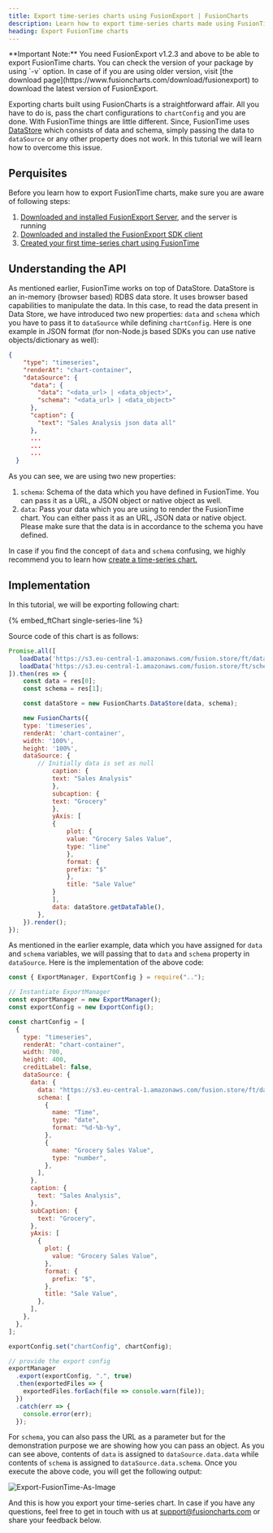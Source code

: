 ```yaml
---
title: Export time-series charts using FusionExport | FusionCharts
description: Learn how to export time-series charts made using FusionTime in FusionExport
heading: Export FusionTime charts
---
```


<p class="alert alert-info mb-1 mt-1">
**Important Note:** You need FusionExport v1.2.3 and above to be able to export FusionTime charts. You can check the version of your package by using `-v` option. In case of if you are using older version, visit [the download page](https://www.fusioncharts.com/download/fusionexport) to download the latest version of FusionExport.
</p>

Exporting charts built using FusionCharts is a straightforward affair. All you have to do is, pass the chart configurations to `chartConfig` and you are done. With FusionTime things are little different. Since, FusionTime uses [DataStore](https://www.fusioncharts.com/dev/fusiontime/fusiontime-data-engine/overview) which consists of data and schema, simply passing the data to `dataSource` or any other property does not work. In this tutorial we will learn how to overcome this issue.

## Perquisites

Before you learn how to export FusionTime charts, make sure you are aware of following steps:

1. [Downloaded and installed FusionExport Server](https://www.fusioncharts.com/dev/exporting-charts/using-fusionexport/installation/install-fusionexport-server), and the server is running
2. [Downloaded and installed the FusionExport SDK client](https://www.fusioncharts.com/dev/exporting-charts/using-fusionexport/installation/install-fusionexport-server-sdks)
3. [Created your first time-series chart using FusionTime](https://www.fusioncharts.com/dev/fusiontime/getting-started/create-your-first-chart-in-fusiontime)

## Understanding the API

As mentioned earlier, FusionTime works on top of DataStore. DataStore is an in-memory (browser based) RDBS data store. It uses browser based capabilities to manipulate the data. In this case, to read the data present in Data Store, we have introduced two new properties: `data` and `schema` which you have to pass it to `dataSource` while defining `chartConfig`. Here is one example in JSON format (for non-Node.js based SDKs you can use native objects/dictionary as well):

```json
{
    "type": "timeseries",
    "renderAt": "chart-container",
    "dataSource": {
      "data": {
        "data": "<data_url> | <data_object>",
        "schema": "<data_url> | <data_object>"
      },
      "caption": {
        "text": "Sales Analysis json data all"
      },
      ...
      ...
      ...
  }
```

As you can see, we are using two new properties:

1. `schema`: Schema of the data which you have defined in FusionTime. You can pass it as a URL, a JSON object or native object as well.
2. `data`: Pass your data which you are using to render the FusionTime chart. You can either pass it as an URL, JSON data or native object. Please make sure that the data is in accordance to the schema you have defined.

In case if you find the concept of `data` and `schema` confusing, we highly recommend you to learn how [create a time-series chart.](https://www.fusioncharts.com/dev/fusiontime/getting-started/create-your-first-chart-in-fusiontime)

## Implementation

In this tutorial, we will be exporting following chart:

{% embed_ftChart single-series-line %}

Source code of this chart is as follows:
```javascript
Promise.all([
   loadData('https://s3.eu-central-1.amazonaws.com/fusion.store/ft/data/line-chart-with-time-axis-data.json'),
   loadData('https://s3.eu-central-1.amazonaws.com/fusion.store/ft/schema/line-chart-with-time-axis-schema.json')
]).then(res => {
    const data = res[0];
    const schema = res[1];

    const dataStore = new FusionCharts.DataStore(data, schema);

    new FusionCharts({
    type: 'timeseries',
    renderAt: 'chart-container',
    width: '100%',
    height: '100%',
    dataSource: {
        // Initially data is set as null
            caption: {
            text: "Sales Analysis"
            },
            subcaption: {
            text: "Grocery"
            },
            yAxis: [
            {
                plot: {
                value: "Grocery Sales Value",
                type: "line"
                },
                format: {
                prefix: "$"
                },
                title: "Sale Value"
            }
            ],
            data: dataStore.getDataTable(),
        },
    }).render();
});
```

As mentioned in the earlier example, data which you have assigned for `data` and `schema` variables, we will passing that to `data` and `schema` property in `dataSource`. Here is the implementation of the above code:

```js
const { ExportManager, ExportConfig } = require("..");

// Instantiate ExportManager
const exportManager = new ExportManager();
const exportConfig = new ExportConfig();

const chartConfig = [
  {
    type: "timeseries",
    renderAt: "chart-container",
    width: 700,
    height: 400,
    creditLabel: false,
    dataSource: {
      data: {
        data: "https://s3.eu-central-1.amazonaws.com/fusion.store/ft/data/line-chart-with-time-axis-data.json",
        schema: [
          {
            name: "Time",
            type: "date",
            format: "%d-%b-%y",
          },
          {
            name: "Grocery Sales Value",
            type: "number",
          },
        ],
      },
      caption: {
        text: "Sales Analysis",
      },
      subCaption: {
        text: "Grocery",
      },
      yAxis: [
        {
          plot: {
            value: "Grocery Sales Value",
          },
          format: {
            prefix: "$",
          },
          title: "Sale Value",
        },
      ],
    },
  },
];

exportConfig.set("chartConfig", chartConfig);

// provide the export config
exportManager
  .export(exportConfig, ".", true)
  .then(exportedFiles => {
    exportedFiles.forEach(file => console.warn(file));
  })
  .catch(err => {
    console.error(err);
  });

```

For `schema`, you can also pass the URL as a parameter but for the demonstration purpose we are showing how you can pass an object. As you can see above, contents of `data` is assigned to `dataSource.data.data` while contents of `schema` is assigned to `dataSource.data.schema`. Once you execute the above code, you will get the following output:

![Export-FusionTime-As-Image](/images/fusiontime-singlechart-export.png)

And this is how you export your time-series chart. In case if you have any questions, feel free to get in touch with us at [support@fusioncharts.com](mailto:support@fusioncharts.com) or share your feedback below.

